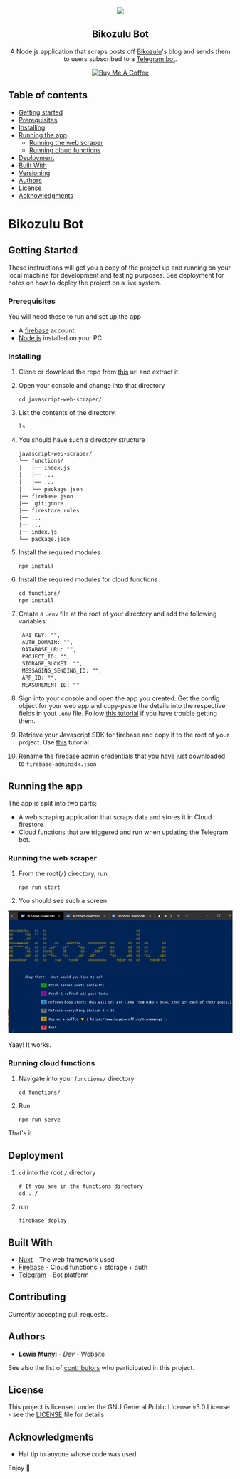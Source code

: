 
<p align="center">
  <a href="https://example.com/">
    <img src="https://source.unsplash.com/SyzQ5aByJnE/200x200">
  </a>
</p>
<p align="center">
  <h2 align="center">Bikozulu Bot</h2>
</p>

<p align="center">
    A Node.js application that scraps posts off <a href="https://bikozulu.co.ke">Bikozulu</a>'s blog and sends them to users subscribed to a <a href="">Telegram bot</a>.
</p>

<p align="center">
<a href="https://www.buymeacoffee.com/lewismunyi" target="_blank"><img src="https://cdn.buymeacoffee.com/buttons/default-orange.png" alt="Buy Me A Coffee" style="height: 51px !important;width: 217px !important;" ></a>
</p>


## Table of contents

- [Getting started](#getting-started)
- [Prerequisites](#prerequisites)
- [Installing](#installing)
- [Running the app](#running-the-app)
    - [Running the web scraper](#running-the-web-scraper)
    - [Running cloud functions](#running-cloud-functions)
- [Deployment](#deployment)
- [Built With](#built-with)
- [Versioning](#versioning)
- [Authors](#authors)
- [License](#license)
- [Acknowledgments](#acknowledgments)
# Bikozulu Bot



## Getting Started

These instructions will get you a copy of the project up and running on your local machine for development and testing purposes. See deployment for notes on how to deploy the project on a live system.

### Prerequisites

You will need these to run and set up the app
* A [firebase]('https://firebase.google.com/) account. 
* [Node.js]('https://nodejs.org) installed on your PC

### Installing

1. Clone or download the repo from [this]("https://github.com/lewis-munyi/javascript-web-scraper/") url and extract it.

2. Open your console and change into that directory
    ```
   cd javascript-web-scraper/
   ```
3. List the contents of the directory.
    ```
    ls
    ```
4. You should have such a directory structure
   ```
   javascript-web-scraper/
   └── functions/
   │   ├── index.js
   │   │── ...
   │   │── ...
   │   └── package.json
   |── firebase.json           
   |── .gitignore
   |── firestore.rules           
   |── ...
   |── ...     
   |── index.js
   └── package.json
   ```
   
  5. Install the required modules
      ```
      npm install
      ```
  6. Install the required modules for cloud functions
       ```
       cd functions/
       npm install 
       ```
 7. Create a `.env` file at the root of your directory and add the following variables:
       ```
        API_KEY: "",
        AUTH_DOMAIN: "",
        DATABASE_URL: "",
        PROJECT_ID: "",
        STORAGE_BUCKET: "",
        MESSAGING_SENDING_ID: "",
        APP_ID: "",
        MEASUREMENT_ID: ""
     ```
8. Sign into your console and open the app you created. Get the config object for your web app and copy-paste the details into the respective fields in yout `.env` file. Follow [this tutorial]('https://support.google.com/firebase/answer/7015592) if you have trouble getting them. 
9. Retrieve your Javascript SDK for firebase and copy it to the root of your project. Use [this]("https://firebase.google.com/docs/admin/setup/#add-sdk") tutorial.
10. Rename the firebase admin credentials that you have just downloaded to `firebase-adminsdk.json`


## Running the app

The app is split into two parts;
* A web scraping application that scraps data and stores it in Cloud firestore
* Cloud functions that are triggered and run when updating the Telegram bot. 

### Running the web scraper

1. From the root(`/`) directory, run 
    ```
    npm run start
   ```
2. You should see such a screen

<p align-center>
    <img src="https://raw.githubusercontent.com/lewis-munyi/javascript-web-scraper/master/images/Homescreen.png" alt="Logo">
</p>

Yaay! It works.

### Running cloud functions

1. Navigate into your `functions/` directory
    ```
    cd functions/
   ```
2. Run 
    ```
    npm run serve
    ```
That's it

## Deployment

1. `cd` into the root  `/` directory
    ```
   # If you are in the functions directory
    cd ../
    ```
2. run 
    ```
    firebase deploy
    ```

## Built With

* [Nuxt](https://nuxtjs.org/) - The web framework used
* [Firebase](https://firebase.google.com/) - Cloud functions + storage + auth
* [Telegram](https://telegram.org/) - Bot platform

## Contributing

Currently accepting pull requests.

## Authors

* **Lewis Munyi** - *Dev* - [Website](https://lewismunyi.web.app)

See also the list of [contributors](https://github.com/lewis-munyi/javascript-web-scraper/tree/contributors) who participated in this project.

## License

This project is licensed under the GNU General Public License v3.0 License - see the [LICENSE](LICENSE) file for details

## Acknowledgments

* Hat tip to anyone whose code was used

Enjoy :metal:
